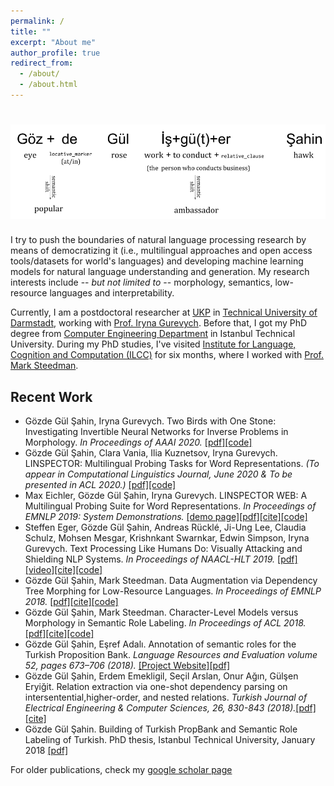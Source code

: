 ```yaml
---
permalink: /
title: ""
excerpt: "About me"
author_profile: true
redirect_from: 
  - /about/
  - /about.html
---
```


![](/images/name.png)
======

I try to push the boundaries of natural language processing research by means of democratizing it (i.e., multilingual approaches and open access tools/datasets for world's languages) and developing machine learning models for natural language understanding and generation. My research interests include -- _but not limited to_ -- morphology, semantics, low-resource languages and interpretability.


Currently, I am a postdoctoral researcher at [UKP](https://www.informatik.tu-darmstadt.de/ukp/ukp_home/index.en.jsp) in [Technical University of Darmstadt](https://www.tu-darmstadt.de/index.en.jsp), working with [Prof. Iryna Gurevych](https://www.informatik.tu-darmstadt.de/ukp/ukp_home/staff_ukp/prof_dr_iryna_gurevych/index.en.jsp). Before that, I got my PhD degree from [Computer Engineering Department](http://www.cs.itu.edu.tr/en/homepage) in Istanbul Technical University. During my PhD studies, I've visited [Institute for Language, Cognition and Computation (ILCC)](http://web.inf.ed.ac.uk/ilcc) for six months, where I worked with [Prof. Mark Steedman](http://homepages.inf.ed.ac.uk/steedman/).     

## Recent Work
* Gözde Gül Şahin, Iryna Gurevych. Two Birds with One Stone: Investigating Invertible Neural Networks for Inverse Problems in Morphology. _In Proceedings of AAAI 2020._
[[pdf]](https://arxiv.org/pdf/1912.05274.pdf)[[code]]()
* Gözde Gül Şahin, Clara Vania, Ilia Kuznetsov, Iryna Gurevych. LINSPECTOR: Multilingual Probing Tasks for Word Representations. _(To appear in Computational Linguistics Journal, June 2020 & To be presented in ACL 2020.)_
[[pdf]](https://arxiv.org/pdf/1903.09442.pdf)[[code]](https://github.com/UKPLab/linspector)
* Max Eichler, Gözde Gül Şahin, Iryna Gurevych. LINSPECTOR WEB: A Multilingual Probing Suite for Word Representations. _In Proceedings of EMNLP 2019: System Demonstrations._ 
[[demo page]](https://linspector.ukp.informatik.tu-darmstadt.de/)[[pdf]](https://www.aclweb.org/anthology/D19-3022.pdf)[[cite]](https://www.aclweb.org/anthology/D19-3022.bib)[[code]](https://github.com/UKPLab/linspector-web)
* Steffen Eger, Gözde Gül Şahin, Andreas Rücklé, Ji-Ung Lee, Claudia Schulz, Mohsen Mesgar, Krishnkant Swarnkar, Edwin Simpson, Iryna Gurevych. Text Processing Like Humans Do: Visually Attacking and Shielding NLP Systems. _In Proceedings of NAACL-HLT 2019._
[[pdf]](https://www.aclweb.org/anthology/N19-1165.pdf)[[video]](https://vimeo.com/364693490)[[cite]](https://www.aclweb.org/anthology/N19-1165.bib)[[code]](https://github.com/UKPLab/naacl2019-like-humans-visual-attacks)
* Gözde Gül Şahin, Mark Steedman. Data Augmentation via Dependency Tree Morphing for Low-Resource Languages. _In Proceedings of EMNLP 2018._
[[pdf]](https://www.aclweb.org/anthology/D18-1545)[[cite]](https://www.aclweb.org/anthology/D18-1545.bib)[[code]](https://github.com/gozdesahin/crop-rotate-augment)
* Gözde Gül Şahin, Mark Steedman. Character-Level Models versus Morphology in Semantic Role Labeling. _In Proceedings of ACL 2018._
[[pdf]](https://www.aclweb.org/anthology/P18-1036.pdf)[[cite]](https://www.aclweb.org/anthology/P18-1036.bib)[[code]](https://github.com/gozdesahin/Subword_Semantic_Role_Labeling)
* Gözde Gül Şahin, Eşref Adalı. Annotation of semantic roles for the Turkish Proposition Bank. _Language Resources and Evaluation volume 52, pages 673–706 (2018)._ 
[[Project Website]](https://turkishpropbank.github.io/)[[pdf]](https://link.springer.com/article/10.1007/s10579-017-9390-y)
* Gözde Gül Şahin, Erdem Emekligil, Seçil Arslan, Onur Ağın, Gülşen Eryiğit. Relation extraction via one-shot dependency parsing on intersentential,higher-order, and nested relations. _Turkish Journal of Electrical Engineering & Computer Sciences, 26, 830-843 (2018)._[[pdf]](http://journals.tubitak.gov.tr/elektrik/issues/elk-18-26-2/elk-26-2-17-1703-108.pdf)[[cite]](https://scholar.googleusercontent.com/scholar.bib?q=info:IoaMWWsKmDsJ:scholar.google.com/&output=citation&scisdr=CgXcvYfiEOudsrl-Euw:AAGBfm0AAAAAXmZ7Cuyif32KZiM9GPBnH2rOc1Cgk059&scisig=AAGBfm0AAAAAXmZ7CuxD8Sy9GfjMZLAbIk43MxXMcd63&scisf=4&ct=citation&cd=-1&hl=tr&scfhb=1)
* Gözde Gül Şahin. Building of Turkish PropBank and Semantic Role Labeling of Turkish. PhD thesis, Istanbul Technical University, January 2018
[[pdf]](/files/phd_thesis.pdf)

For older publications, check my [google scholar page](https://scholar.google.com.tr/citations?hl=tr&user=KdpjpPkAAAAJ&view_op=list_works&sortby=pubdate)



